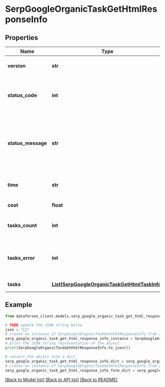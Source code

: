 # SerpGoogleOrganicTaskGetHtmlResponseInfo


## Properties

Name | Type | Description | Notes
------------ | ------------- | ------------- | -------------
**version** | **str** | the current version of the API | [optional] 
**status_code** | **int** | general status code you can find the full list of the response codes here | [optional] 
**status_message** | **str** | general informational message you can find the full list of general informational messages here | [optional] 
**time** | **str** | total execution time, seconds | [optional] 
**cost** | **float** | total tasks cost, USD | [optional] 
**tasks_count** | **int** | the number of tasks in the tasks array | [optional] 
**tasks_error** | **int** | the number of tasks in the tasks array returned with an error | [optional] 
**tasks** | [**List[SerpGoogleOrganicTaskGetHtmlTaskInfo]**](SerpGoogleOrganicTaskGetHtmlTaskInfo.md) | array of tasks | [optional] 

## Example

```python
from dataforseo_client.models.serp_google_organic_task_get_html_response_info import SerpGoogleOrganicTaskGetHtmlResponseInfo

# TODO update the JSON string below
json = "{}"
# create an instance of SerpGoogleOrganicTaskGetHtmlResponseInfo from a JSON string
serp_google_organic_task_get_html_response_info_instance = SerpGoogleOrganicTaskGetHtmlResponseInfo.from_json(json)
# print the JSON string representation of the object
print(SerpGoogleOrganicTaskGetHtmlResponseInfo.to_json())

# convert the object into a dict
serp_google_organic_task_get_html_response_info_dict = serp_google_organic_task_get_html_response_info_instance.to_dict()
# create an instance of SerpGoogleOrganicTaskGetHtmlResponseInfo from a dict
serp_google_organic_task_get_html_response_info_form_dict = serp_google_organic_task_get_html_response_info.from_dict(serp_google_organic_task_get_html_response_info_dict)
```
[[Back to Model list]](../README.md#documentation-for-models) [[Back to API list]](../README.md#documentation-for-api-endpoints) [[Back to README]](../README.md)


